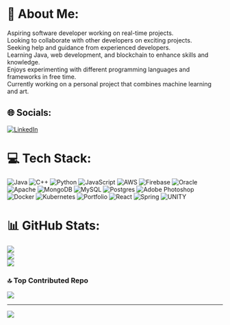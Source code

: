 # 💫 About Me:
Aspiring software developer working on real-time projects.<br>Looking to collaborate with other developers on exciting projects.<br>Seeking help and guidance from experienced developers.<br>Learning Java, web development, and blockchain to enhance skills and knowledge.<br>Enjoys experimenting with different programming languages and frameworks in free time.<br>Currently working on a personal project that combines machine learning and art.


## 🌐 Socials:
[![LinkedIn](https://img.shields.io/badge/LinkedIn-%230077B5.svg?logo=linkedin&logoColor=white)](https://linkedin.com/in/https://www.linkedin.com/in/balachander-r/) 

# 💻 Tech Stack:
![Java](https://img.shields.io/badge/java-%23ED8B00.svg?style=for-the-badge&logo=java&logoColor=white) ![C++](https://img.shields.io/badge/c++-%2300599C.svg?style=for-the-badge&logo=c%2B%2B&logoColor=white) ![Python](https://img.shields.io/badge/python-3670A0?style=for-the-badge&logo=python&logoColor=ffdd54) ![JavaScript](https://img.shields.io/badge/javascript-%23323330.svg?style=for-the-badge&logo=javascript&logoColor=%23F7DF1E) ![AWS](https://img.shields.io/badge/AWS-%23FF9900.svg?style=for-the-badge&logo=amazon-aws&logoColor=white) ![Firebase](https://img.shields.io/badge/firebase-%23039BE5.svg?style=for-the-badge&logo=firebase) ![Oracle](https://img.shields.io/badge/Oracle-F80000?style=for-the-badge&logo=oracle&logoColor=white)  ![Apache](https://img.shields.io/badge/apache-%23D42029.svg?style=for-the-badge&logo=apache&logoColor=white) ![MongoDB](https://img.shields.io/badge/MongoDB-%234ea94b.svg?style=for-the-badge&logo=mongodb&logoColor=white) ![MySQL](https://img.shields.io/badge/mysql-%2300f.svg?style=for-the-badge&logo=mysql&logoColor=white) ![Postgres](https://img.shields.io/badge/postgres-%23316192.svg?style=for-the-badge&logo=postgresql&logoColor=white) ![Adobe Photoshop](https://img.shields.io/badge/adobephotoshop-%2331A8FF.svg?style=for-the-badge&logo=adobephotoshop&logoColor=white) 	![Docker](https://img.shields.io/badge/docker-%230db7ed.svg?style=for-the-badge&logo=docker&logoColor=white) ![Kubernetes](https://img.shields.io/badge/kubernetes-%23326ce5.svg?style=for-the-badge&logo=kubernetes&logoColor=white) ![Portfolio](https://img.shields.io/badge/Portfolio-%23000000.svg?style=for-the-badge&logo=firefox&logoColor=#FF7139) ![React](https://img.shields.io/badge/react-%2320232a.svg?style=for-the-badge&logo=react&logoColor=%2361DAFB) ![Spring](https://img.shields.io/badge/spring-%236DB33F.svg?style=for-the-badge&logo=spring&logoColor=white) ![UNITY](https://img.shields.io/badge/Unity-%2320232a.svg?style=for-the-badge&logo=unity&logoColor=white)
# 📊 GitHub Stats:
![](https://github-readme-stats.vercel.app/api?username=Balachander283&theme=tokyonight&hide_border=false&include_all_commits=false&count_private=false)<br/>
![](https://github-readme-streak-stats.herokuapp.com/?user=Balachander283&theme=tokyonight&hide_border=false)<br/>
![](https://github-readme-stats.vercel.app/api/top-langs/?username=Balachander283&theme=tokyonight&hide_border=false&include_all_commits=false&count_private=false&layout=compact)

### 🔝 Top Contributed Repo
![](https://github-contributor-stats.vercel.app/api?username=Balachander283&limit=5&theme=dark&combine_all_yearly_contributions=true)

<!-- ### 😂 Random Dev Meme
<img src="https://rm.up.railway.app/" width="512px"/> -->

---
[![](https://visitcount.itsvg.in/api?id=Balachander283&icon=0&color=0)](https://visitcount.itsvg.in)

